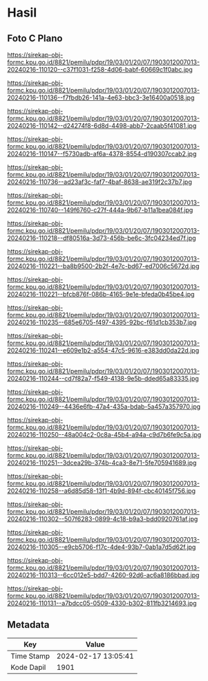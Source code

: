 # Hasil

## Foto C Plano

https://sirekap-obj-formc.kpu.go.id/8821/pemilu/pdpr/19/03/01/20/07/1903012007013-20240216-110120--c37f1031-f258-4d06-babf-60669c1f0abc.jpg

https://sirekap-obj-formc.kpu.go.id/8821/pemilu/pdpr/19/03/01/20/07/1903012007013-20240216-110136--f7fbdb26-141a-4e63-bbc3-3e16400a0518.jpg

https://sirekap-obj-formc.kpu.go.id/8821/pemilu/pdpr/19/03/01/20/07/1903012007013-20240216-110142--d24274f8-6d8d-4498-abb7-2caab5f41081.jpg

https://sirekap-obj-formc.kpu.go.id/8821/pemilu/pdpr/19/03/01/20/07/1903012007013-20240216-110147--f5730adb-af6a-4378-8554-d190307ccab2.jpg

https://sirekap-obj-formc.kpu.go.id/8821/pemilu/pdpr/19/03/01/20/07/1903012007013-20240216-110736--ad23af3c-faf7-4baf-8638-ae319f2c37b7.jpg

https://sirekap-obj-formc.kpu.go.id/8821/pemilu/pdpr/19/03/01/20/07/1903012007013-20240216-110740--149f6760-c27f-444a-9b67-b11a1bea084f.jpg

https://sirekap-obj-formc.kpu.go.id/8821/pemilu/pdpr/19/03/01/20/07/1903012007013-20240216-110218--df80516a-3d73-456b-be6c-3fc04234ed7f.jpg

https://sirekap-obj-formc.kpu.go.id/8821/pemilu/pdpr/19/03/01/20/07/1903012007013-20240216-110221--ba8b9500-2b2f-4e7c-bd67-ed7006c5672d.jpg

https://sirekap-obj-formc.kpu.go.id/8821/pemilu/pdpr/19/03/01/20/07/1903012007013-20240216-110221--bfcb876f-086b-4165-9e1e-bfeda0b45be4.jpg

https://sirekap-obj-formc.kpu.go.id/8821/pemilu/pdpr/19/03/01/20/07/1903012007013-20240216-110235--685e6705-f497-4395-92bc-f61d1cb353b7.jpg

https://sirekap-obj-formc.kpu.go.id/8821/pemilu/pdpr/19/03/01/20/07/1903012007013-20240216-110241--e609e1b2-a554-47c5-9616-e383dd0da22d.jpg

https://sirekap-obj-formc.kpu.go.id/8821/pemilu/pdpr/19/03/01/20/07/1903012007013-20240216-110244--cd7f82a7-f549-4138-9e5b-dded65a83335.jpg

https://sirekap-obj-formc.kpu.go.id/8821/pemilu/pdpr/19/03/01/20/07/1903012007013-20240216-110249--4436e6fb-47a4-435a-bdab-5a457a357970.jpg

https://sirekap-obj-formc.kpu.go.id/8821/pemilu/pdpr/19/03/01/20/07/1903012007013-20240216-110250--48a004c2-0c8a-45b4-a94a-c9d7b6fe9c5a.jpg

https://sirekap-obj-formc.kpu.go.id/8821/pemilu/pdpr/19/03/01/20/07/1903012007013-20240216-110251--3dcea29b-374b-4ca3-8e71-5fe705941689.jpg

https://sirekap-obj-formc.kpu.go.id/8821/pemilu/pdpr/19/03/01/20/07/1903012007013-20240216-110258--a6d85d58-13f1-4b9d-894f-cbc40145f756.jpg

https://sirekap-obj-formc.kpu.go.id/8821/pemilu/pdpr/19/03/01/20/07/1903012007013-20240216-110302--507f6283-0899-4c18-b9a3-bdd0920761af.jpg

https://sirekap-obj-formc.kpu.go.id/8821/pemilu/pdpr/19/03/01/20/07/1903012007013-20240216-110305--e9cb5706-f17c-4de4-93b7-0ab1a7d5d62f.jpg

https://sirekap-obj-formc.kpu.go.id/8821/pemilu/pdpr/19/03/01/20/07/1903012007013-20240216-110313--6cc012e5-bdd7-4260-92d6-ac6a8186bbad.jpg

https://sirekap-obj-formc.kpu.go.id/8821/pemilu/pdpr/19/03/01/20/07/1903012007013-20240216-110131--a7bdcc05-0509-4330-b302-811fb3214693.jpg


## Metadata

| Key        | Value               |
| ---------- | ------------------- |
| Time Stamp | 2024-02-17 13:05:41 |
| Kode Dapil | 1901                |



